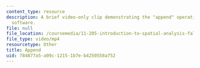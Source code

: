 ```yaml
---
content_type: resource
description: A brief video-only clip demonstrating the "append" operation in ArcGIS
  software.
file: null
file_location: /coursemedia/11-205-introduction-to-spatial-analysis-fall-2019/784877a5a09c12151b7eb4250558a752_MIT11_205F19_append.mp4
file_type: video/mp4
resourcetype: Other
title: Append
uid: 784877a5-a09c-1215-1b7e-b4250558a752
---
```


